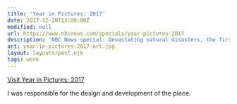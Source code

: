 ```yaml
---
title: 'Year in Pictures: 2017'
date: 2017-12-20T13:00:00Z
modified: null
url: https://www.nbcnews.com/specials/year-pictures-2017
description: 'NBC News special: Devastating natural disasters, the first year of the Trump administration, a total solar eclipse, and the worst mass shooting in modern U.S. history.'
art: year-in-pictures-2017-art.jpg
layout: layouts/post.njk
tags: work
---
```


[Visit Year in Pictures: 2017]({{url}})

I was responsible for the design and development of the piece.
